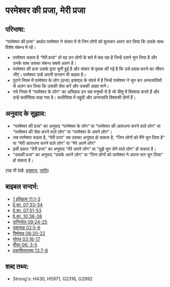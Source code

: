 # परमेश्वर की प्रजा, मेरी प्रजा #

## परिभाषा: ##

“परमेश्वर की प्रजा” अर्थात परमेश्वर ने संसार में से जिन लोगों को बुलाकर अलग कर लिया कि उसके साथ विशेष संबन्ध में रहें।

* परमेश्वर कहता है “मेरी प्रजा” तो वह उन लोगों के बारे में कह रहा है जिन्हें उसने चुन लिया है और उनके साथ उसका संबन्ध सबसे अलग है।
* परमेश्वर की प्रजा उसके द्वारा चुनी हुई है और संसार से पृथक की गई है कि उसे प्रसन्न करने का जीवन जीएं। परमेश्वर उन्हें अपनी सन्तान भी कहता है।
* पुराने नियम में परमेश्वर के लोग (प्रजा) इस्राएल के संदर्भ में है जिन्हें परमेश्वर ने चुन कर अन्यजातियों से अलग कर लिया कि उसकी सेवा करें और उसकी आज्ञा मानें।
* नये नियम में “परमेश्वर के लोग” का अभिप्राय उन सब मनुष्यों से है जो यीशु में विश्वास करते हैं और उन्हें कलीसिया कहा गया है। कलीसिया में यहूदी और अन्यजाति विश्वासी दोनों हैं।

## अनुवाद के सुझाव: ##

* “परमेश्वर की प्रजा” का अनुवाद “परमेश्वर के लोग” या “परमेश्वर की आराधना करने वाले लोग” या “परमेश्वर की सेवा करने वाले लोग” या “परमेश्वर के अपने लोग”।
* जब परमेश्वर कहता है, “मेरी प्रजा” तब उसका अनुवाद हो सकता है, “जिन लोगों को मैंने चुन लिया है” या “मेरी आराधना करने वाले लोग” या “मेरे अपने लोग”
* इसी प्रकार “तेरी प्रजा” का अनुवाद “तेरे अपने लोग” या “तुझे चुन लेने वाले लोग”  हो सकता है।
* “उसकी प्रजा” का अनुवाद “उसके अपने लोग” या “जिन लोगों को परमेश्वर ने अपना भाग चुन लिया” हो सकता है।

(यह भी देखें: [इस्राएल](../kt/israel.md), [जाति](../other/peoplegroup.md))

## बाइबल सन्दर्भ: ##

* [1 इतिहास 11:1-3](rc://hi/tn/help/1ch/11/01)
* [प्रे.का. 07:33-34](rc://hi/tn/help/act/07/33)
* [प्रे.का. 07:51-53](rc://hi/tn/help/act/07/51)
* [प्रे.का. 10:36-38](rc://hi/tn/help/act/10/36)
* [दानिय्येल 09:24-25](rc://hi/tn/help/dan/09/24)
* [यशायाह 02:5-6](rc://hi/tn/help/isa/02/05)
* [यिर्मयाह 06:20-22](rc://hi/tn/help/jer/06/20)
* [योएल 03:16-17](rc://hi/tn/help/jol/03/16)
* [मीका 06: 3-5](rc://hi/tn/help/mic/06/03)
* [प्रकाशितवाक्य 13:7-8](rc://hi/tn/help/rev/13/07)

## शब्द तथ्य: ##

* Strong's: H430, H5971, G2316, G2992
